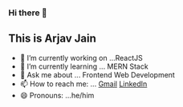 ### Hi there 👋
## This is Arjav Jain

- 🔭 I’m currently working on ...ReactJS
- 🌱 I’m currently learning ... MERN Stack
- 💬 Ask me about ... Frontend Web Development
- 📫 How to reach me: ... [Gmail](arjavjain700@gmail.com)  [LinkedIn](https://www.linkedin.com/in/arjav-jain-b060891ba/)
- 😄 Pronouns: ...he/him

